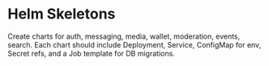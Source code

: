 # Helm Skeletons

Create charts for auth, messaging, media, wallet, moderation, events, search.
Each chart should include Deployment, Service, ConfigMap for env, Secret refs, and a Job template for DB migrations.